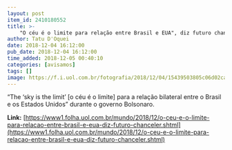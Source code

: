 ```yaml
---
layout: post
item_id: 2410180552
title: >-
    "O céu é o limite para relação entre Brasil e EUA", diz futuro chanceler
author: Tatu D'Oquei
date: 2018-12-04 16:12:00
pub_date: 2018-12-04 16:12:00
time_added: 2018-12-05 00:40:10
categories: [avisamos]
tags: []
image: https://f.i.uol.com.br/fotografia/2018/12/04/15439503805c06d02cace80_1543950380_3x2_rt.jpg
---
```


“The ‘sky is the limit’ [o céu é o limite] para a relação bilateral entre o Brasil e os Estados Unidos” durante o governo Bolsonaro.

**Link:** [https://www1.folha.uol.com.br/mundo/2018/12/o-ceu-e-o-limite-para-relacao-entre-brasil-e-eua-diz-futuro-chanceler.shtml](https://www1.folha.uol.com.br/mundo/2018/12/o-ceu-e-o-limite-para-relacao-entre-brasil-e-eua-diz-futuro-chanceler.shtml)

